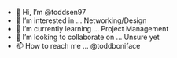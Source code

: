 - 👋 Hi, I’m @toddsen97
- 👀 I’m interested in ... Networking/Design
- 🌱 I’m currently learning ... Project Management
- 💞️ I’m looking to collaborate on ... Unsure yet
- 📫 How to reach me ... @toddboniface

<!---
toddsen97/toddsen97 is a ✨ special ✨ repository because its `README.md` (this file) appears on your GitHub profile.
You can click the Preview link to take a look at your changes.
--->
